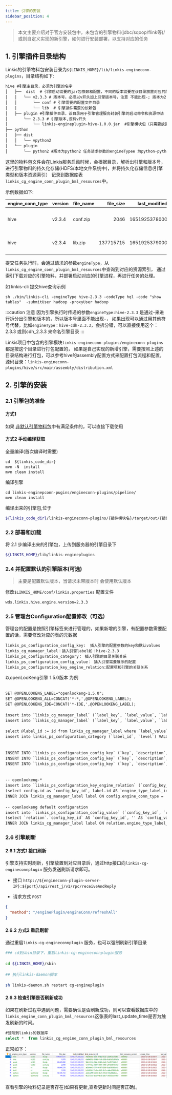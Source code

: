 ```yaml
---
title: 引擎的安装
sidebar_position: 4
---
```


> 本文主要介绍对于官方安装包中，未包含的引擎物料(jdbc/sqoop/flink等)/或则自定义实现的新引擎，如何进行安装部署，以支持对应的任务

## 1. 引擎插件目录结构 

Linkis的引擎物料包安装目录为`${LINKIS_HOME}/lib/linkis-engineconn-plugins`，目录结构如下:

```html
hive #引擎主目录，必须为引擎的名字
│   ├──  dist  # 引擎启动需要的jar包依赖和配置，不同的版本需要在该目录放置对应的版本目录
│   │   └── v2.3.3 # 版本号，必须以v开头加上引擎版本号，注意 不能出现-; 版本为2.3.3  任务请求参数的engineType 为hive-2.3.3
│   │       └── conf # 引擎需要的配置文件目录
│   │       └── lib  # 引擎插件需要的依赖包
│   ├── plugin #引擎插件目录，该目录用于引擎管理服务封装引擎的启动命令和资源申请
│       └── 2.3.3 # 引擎版本,没有v开头
│           └── linkis-engineplugin-hive-1.0.0.jar  #引擎模块包（只需要放置单独的引擎包）
├── python
│   ├── dist
│   │   └── vpython2
│   └── plugin
│       └── python2 #版本为python2 任务请求参数的engineTypee 为python-python2

```

这里的物料包文件会在Linkis服务启动时候，会根据目录，解析出引擎和版本号，进行引擎物料的持久化存储(HDFS/本地文件系统中)，并将持久化存储信息(引擎类型和版本资源索引）
记录到数据库表`linkis_cg_engine_conn_plugin_bml_resources`中。

示例数据如下:

| engine_conn_type | version | file_name | file_size | last_modified | bml_resource_id | bml_resource_version | create_time | last_update_time | 
| --- | --- | --- | ---: | ---: | --- | --- | --- | --- | 
| hive | v2.3.4 | conf.zip | 2046 | 1651925378000 | 4f0353ac-5703-4b4d-942d-dbaead38b506 | v000001 | 2022-05-07 20:17:45 | 2022-05-07 20:17:45 | 
| hive | v2.3.4 | lib.zip | 137715715 | 1651925379000 | 762595b5-a6d3-4311-8133-4f8d4e0c3aa0 | v000001 | 2022-05-07 20:17:52 | 2022-05-07 20:17:52 | 

提交任务执行时，会通过请求的参数`engineType`，从`linkis_cg_engine_conn_plugin_bml_resources`中查询到对应的资源索引，
通过索引下载对应的引擎物料，并部署启动对应的引擎进程，再进行任务的处理。 

如 linkis-cli 提交hive查询示例 
```shell
sh ./bin/linkis-cli -engineType hive-2.3.3 -codeType hql -code "show tables"  -submitUser hadoop -proxyUser hadoop
``` 

:::caution 注意
因为引擎执行时传递的参数`engineType:hive-2.3.3` 是通过-来进行拆分出引擎和版本的，所以版本号里面不能出现`-`，
如果出现可以通过用其他符号代替，比如`engineType：hive-cdh-2.3.3`，会拆分错，可以直接使用这个：2.3.3 或则cdh_2.3.3 来命名引擎目录
:::


Linkis项目中包含的引擎模块`linkis-engineconn-plugins/engineconn-plugins`都是按这个目录进行打包配置的，
如果是自己实现的新增引擎，需要按照上述的目录结构进行打包，可以参考hive的assembly配置方式来配置打包流程和配置，
源码目录：`linkis-engineconn-plugins/hive/src/main/assembly/distribution.xml`

## 2. 引擎的安装

### 2.1 引擎包的准备

#### 方式1  
如果  [非默认引擎物料包](https://linkis.apache.org/zh-CN/blog/2022/04/15/how-to-download-engineconn-plugin)中有满足条件的，可以直接下载使用 

#### 方式2 手动编译获取 

全量编译(首次编译时需要) 
```shell script
cd  ${linkis_code_dir} 
mvn -N  install 
mvn clean install  
```

编译引擎 
```shell script
cd linkis-enginepconn-pugins/engineconn-plugins/pipeline/
mvn clean install
```

编译出来的引擎包,位于
```bash
${linkis_code_dir}/linkis-engineconn-plugins/{插件模块名}/target/out/{插件模块名}
```

### 2.2 部署和加载

将 2.1 步编译出来的引擎包，上传到服务器的引擎目录下
```bash 
${LINKIS_HOME}/lib/linkis-engineplugins
```

### 2.4 并配置默认的引擎版本(可选)

> 主要是配置默认版本，当请求未带版本时 会使用默认版本 

修改`$LINKIS_HOME/conf/linkis.properties` 配置文件  
```html
wds.linkis.hive.engine.version=2.3.3
```

### 2.5 管理台Configuration配置修改（可选）
管理台的配置是按照引擎标签来进行管理的，如果新增的引擎，有配置参数需要配置的话，需要修改对应的表的元数据  

```
linkis_ps_configuration_config_key:  插入引擎的配置参数的key和默认values
linkis_cg_manager_label：插入引擎label如：hive-2.3.3
linkis_ps_configuration_category： 插入引擎的目录关联关系
linkis_ps_configuration_config_value： 插入引擎需要展示的配置
linkis_ps_configuration_key_engine_relation:配置项和引擎的关联关系
```
以openLooKeng引擎 1.5.0版本 为例 
```html

SET @OPENLOOKENG_LABEL="openlookeng-1.5.0";
SET @OPENLOOKENG_ALL=CONCAT('*-*,',@OPENLOOKENG_LABEL);
SET @OPENLOOKENG_IDE=CONCAT('*-IDE,',@OPENLOOKENG_LABEL);

insert into `linkis_cg_manager_label` (`label_key`, `label_value`, `label_feature`, `label_value_size`, `update_time`, `create_time`) VALUES ('combined_userCreator_engineType',@OPENLOOKENG_ALL, 'OPTIONAL', 2, now(), now());
insert into `linkis_cg_manager_label` (`label_key`, `label_value`, `label_feature`, `label_value_size`, `update_time`, `create_time`) VALUES ('combined_userCreator_engineType',@OPENLOOKENG_IDE, 'OPTIONAL', 2, now(), now());

select @label_id := id from linkis_cg_manager_label where `label_value` = @OPENLOOKENG_IDE;
insert into linkis_ps_configuration_category (`label_id`, `level`) VALUES (@label_id, 2);


INSERT INTO `linkis_ps_configuration_config_key` (`key`, `description`, `name`, `default_value`, `validate_type`, `validate_range`, `engine_conn_type`, `is_hidden`, `is_advanced`, `level`, `treeName`) VALUES ('linkis.openlookeng.url', '例如:http://127.0.0.1:8080', '连接地址', 'http://127.0.0.1:8080', 'Regex', '^\\s*http://([^:]+)(:\\d+)(/[^\\?]+)?(\\?\\S*)?$', 'openlookeng', 0, 0, 1, '数据源配置');
INSERT INTO `linkis_ps_configuration_config_key` (`key`, `description`, `name`, `default_value`, `validate_type`, `validate_range`, `engine_conn_type`, `is_hidden`, `is_advanced`, `level`, `treeName`) VALUES ('linkis.openlookeng.catalog', 'catalog', 'catalog', 'system', 'None', '', 'openlookeng', 0, 0, 1, '数据源配置');
INSERT INTO `linkis_ps_configuration_config_key` (`key`, `description`, `name`, `default_value`, `validate_type`, `validate_range`, `engine_conn_type`, `is_hidden`, `is_advanced`, `level`, `treeName`) VALUES ('linkis.openlookeng.source', 'source', 'source', 'global', 'None', '', 'openlookeng', 0, 0, 1, '数据源配置');


-- openlookeng-*
insert into `linkis_ps_configuration_key_engine_relation` (`config_key_id`, `engine_type_label_id`)
(select config.id as `config_key_id`, label.id AS `engine_type_label_id` FROM linkis_ps_configuration_config_key config
INNER JOIN linkis_cg_manager_label label ON config.engine_conn_type = 'openlookeng' and label_value = @OPENLOOKENG_ALL);

-- openlookeng default configuration
insert into `linkis_ps_configuration_config_value` (`config_key_id`, `config_value`, `config_label_id`)
(select `relation`.`config_key_id` AS `config_key_id`, '' AS `config_value`, `relation`.`engine_type_label_id` AS `config_label_id` FROM linkis_ps_configuration_key_engine_relation relation
INNER JOIN linkis_cg_manager_label label ON relation.engine_type_label_id = label.id AND label.label_value = @OPENLOOKENG_ALL);

```

### 2.6 引擎刷新

#### 2.6.1 方式1 接口刷新 
引擎支持实时刷新，引擎放置到对应目录后，通过http接口向`linkis-cg-engineconnplugin` 服务发送刷新请求即可。

- 接口 `http://${engineconn-plugin-server-IP}:${port}/api/rest_j/v1/rpc/receiveAndReply`

- 请求方式 `POST`

```json
{
  "method": "/enginePlugin/engineConn/refreshAll"
}
```

#### 2.6.2 方式2 重启刷新

通过重启`linkis-cg-engineconnplugin` 服务，也可以强制刷新引擎目录

```bash
### cd到sbin目录下，重启linkis-cg-engineconnplugin服务

cd ${LINKIS_HOME}/sbin

## 执行linkis-daemon脚本

sh linkis-daemon.sh restart cg-engineplugin

```

#### 2.6.3  检查引擎是否刷新成功 

如果在刷新过程中遇到问题，需要确认是否刷新成功，则可以查看数据库中的`linkis_engine_conn_plugin_bml_resources`这张表的last_update_time是否为触发刷新的时间。
```sql
#登陆到linkis的数据库 
select *  from linkis_cg_engine_conn_plugin_bml_resources
```

正常如下： 
![bml](images/bml.png)

查看引擎的物料记录是否存在(如果有更新,查看更新时间是否正确)。
